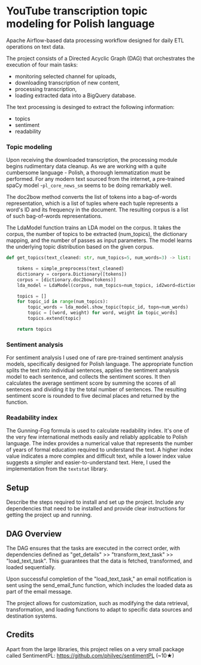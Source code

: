 # YouTube transcription topic modeling for Polish language

Apache Airflow-based data processing workflow designed for daily ETL operations on text data.

The project consists of a Directed Acyclic Graph (DAG) that orchestrates the execution of four main tasks: 
- monitoring selected channel for uploads,
- downloading transcription of new content,
- processing transcription,
- loading extracted data into a BigQuery database.

The text processing is desinged to extract the following information:
- topics 
- sentiment
- readability

### Topic modeling

Upon receiving the downloaded transcription, the processing module begins rudimentary data cleanup. As we are working with a quite cumbersome language - Polish, a thorough lemmatization must be performed. For any modern text sourced from the internet, a pre-trained spaCy model -```pl_core_news_sm``` seems to be doing remarkably well.

The doc2bow method converts the list of tokens into a bag-of-words representation, which is a list of tuples where each tuple represents a word's ID and its frequency in the document. The resulting corpus is a list of such bag-of-words representations.

The LdaModel function trains an LDA model on the corpus. It takes the corpus, the number of topics to be extracted (num_topics), the dictionary mapping, and the number of passes as input parameters. The model learns the underlying topic distribution based on the given corpus.

```python
def get_topics(text_cleaned: str, num_topics=5, num_words=3) -> list:

    tokens = simple_preprocess(text_cleaned)
    dictionary = corpora.Dictionary([tokens])
    corpus = [dictionary.doc2bow(tokens)]
    lda_model = LdaModel(corpus, num_topics=num_topics, id2word=dictionary, passes=10)

    topics = []
    for topic_id in range(num_topics):
        topic_words = lda_model.show_topic(topic_id, topn=num_words)
        topic = [(word, weight) for word, weight in topic_words]
        topics.extend(topic)

    return topics
```

### Sentiment analysis

For sentiment analysis I used one of rare pre-trained sentiment analysis models, specifically designed for Polish language. The appropriate function splits the text into individual sentences, applies the sentiment analysis model to each sentence, and collects the sentiment scores. It then calculates the average sentiment score by summing the scores of all sentences and dividing it by the total number of sentences. The resulting sentiment score is rounded to five decimal places and returned by the function.

### Readability index

The Gunning-Fog formula is used to calculate readability index. It's one of the very few international methods easily and reliably applicable to Polish language. The index provides a numerical value that represents the number of years of formal education required to understand the text. A higher index value indicates a more complex and difficult text, while a lower index value suggests a simpler and easier-to-understand text. Here, I used the implementation from the ```textstat``` library.

## Setup

Describe the steps required to install and set up the project. Include any dependencies that need to be installed and provide clear instructions for getting the project up and running.

## DAG Overview

The DAG ensures that the tasks are executed in the correct order, with dependencies defined as "get_details" >> "transform_text_task" >> "load_text_task". This guarantees that the data is fetched, transformed, and loaded sequentially.

Upon successful completion of the "load_text_task," an email notification is sent using the send_email_func function, which includes the loaded data as part of the email message.

The project allows for customization, such as modifying the data retrieval, transformation, and loading functions to adapt to specific data sources and destination systems.

## Credits

Apart from the large libraries, this project relies on a very small package called SentimentPL: https://github.com/philvec/sentimentPL (~10★)
